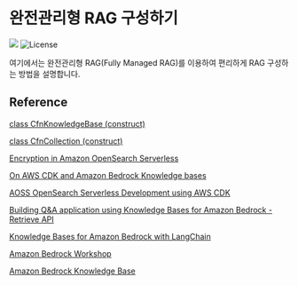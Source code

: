# 완전관리형 RAG 구성하기

<p align="left">
    <a href="https://hits.seeyoufarm.com"><img src="https://hits.seeyoufarm.com/api/count/incr/badge.svg?url=https%3A%2F%2Fgithub.com%2Fkyopark2014%2Fmanaged-rag&count_bg=%2379C83D&title_bg=%23555555&icon=&icon_color=%23E7E7E7&title=hits&edge_flat=false)](https://hits.seeyoufarm.com"/></a>
    <img alt="License" src="https://img.shields.io/badge/LICENSE-MIT-green">
</p>


여기에서는 완전관리형 RAG(Fully Managed RAG)를 이용하여 편리하게 RAG 구성하는 방법을 설명합니다.

## Reference

[class CfnKnowledgeBase (construct)](https://docs.aws.amazon.com/cdk/api/v2/docs/aws-cdk-lib.aws_bedrock.CfnKnowledgeBase.html)

[class CfnCollection (construct)](https://docs.aws.amazon.com/cdk/api/v2/docs/aws-cdk-lib.aws_opensearchserverless.CfnCollection.html)

[Encryption in Amazon OpenSearch Serverless](https://docs.aws.amazon.com/opensearch-service/latest/developerguide/serverless-encryption.html)

[On AWS CDK and Amazon Bedrock Knowledge bases](https://medium.com/@micheldirk/on-aws-cdk-and-amazon-bedrock-knowledge-bases-14c7b208e4cb)

[AOSS OpenSearch Serverless Development using AWS CDK](https://www.pujan.net/posts/opensearch-serverless-development-using-aws-cdk/)

[Building Q&A application using Knowledge Bases for Amazon Bedrock - Retrieve API](https://github.com/aws-samples/amazon-bedrock-workshop/blob/main/02_KnowledgeBases_and_RAG/3_Langchain-rag-retrieve-api-claude-3.ipynb)

[Knowledge Bases for Amazon Bedrock with LangChain](https://medium.com/@dminhk/knowledge-bases-for-amazon-bedrock-with-langchain-%EF%B8%8F-6cd489646a5c)

[Amazon Bedrock Workshop](https://catalog.us-east-1.prod.workshops.aws/workshops/a4bdb007-5600-4368-81c5-ff5b4154f518/en-US)

[Amazon Bedrock Knowledge Base](https://github.com/aws-samples/amazon-bedrock-workshop/tree/main/02_KnowledgeBases_and_RAG)
